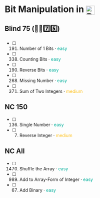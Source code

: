 # Bit Manipulation in <img src="https://upload.wikimedia.org/wikipedia/commons/thumb/c/c3/Python-logo-notext.svg/1869px-Python-logo-notext.svg.png" alt="Python Logo" style="height: 1em; width: auto; vertical-align: middle;">

## Blind 75 (🧑‍🦯7️⃣5️⃣)
- [ ] 191. Number of 1 Bits · <span style="color: #01ae9a;">easy</span>
- [ ] 338. Counting Bits · <span style="color: #01ae9a;">easy</span>
- [ ] 190. Reverse Bits · <span style="color: #01ae9a;">easy</span>
- [ ] 268. Missing Number · <span style="color: #01ae9a;">easy</span>
- [ ] 371. Sum of Two Integers · <span style="color: #fec01d;">medium</span>

## NC 150
- [ ] 136. Single Number · <span style="color: #01ae9a;">easy</span>
- [ ] 7. Reverse Integer · <span style="color: #fec01d;">medium</span>

## NC All
- [ ] 1470. Shuffle the Array · <span style="color: #01ae9a;">easy</span>
- [ ] 989. Add to Array-Form of Integer · <span style="color: #01ae9a;">easy</span>
- [ ] 67. Add Binary · <span style="color: #01ae9a;">easy</span>

